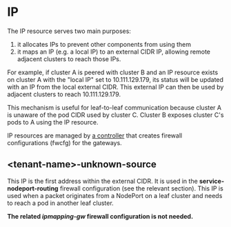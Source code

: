 # IP

The IP resource serves two main purposes:

1. it allocates IPs to prevent other components from using them
2. it maps an IP (e.g. a local IP) to an external CIDR IP, allowing remote adjacent clusters to reach those IPs.

For example, if cluster A is peered with cluster B and an IP resource exists on cluster A with the "local IP" set to 10.111.129.179, its status will be updated with an IP from the local external CIDR. This external IP can then be used by adjacent clusters to reach 10.111.129.179.

This mechanism is useful for leaf-to-leaf communication because cluster A is unaware of the pod CIDR used by cluster C. Cluster B exposes cluster C's pods to A using the IP resource.

IP resources are managed by [a controller](https://github.com/liqotech/liqo/blob/978cc2ce96105507923dd167528946da4413804d/pkg/gateway/remapping/ip_controller.go) that creates firewall configurations (fwcfg) for the gateways.

## \<tenant-name\>-unknown-source

This IP is the first address within the external CIDR. It is used in the **service-nodeport-routing** firewall configuration (see the relevant section). This IP is used when a packet originates from a NodePort on a leaf cluster and needs to reach a pod in another leaf cluster.

**The related _ipmapping-gw_ firewall configuration is not needed.**

